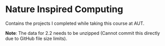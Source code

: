 # Nature Inspired Computing

Contains the projects I completed while taking this course at AUT.

**Note**: The data for 2.2 needs to be unzipped (Cannot commit this directly due to GitHub file size limits).
